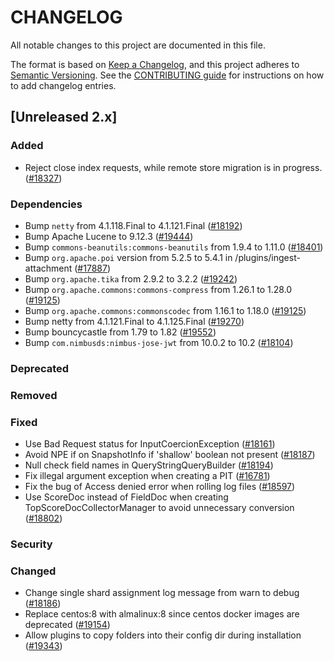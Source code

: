 # CHANGELOG
All notable changes to this project are documented in this file.

The format is based on [Keep a Changelog](https://keepachangelog.com/en/1.0.0/), and this project adheres to [Semantic Versioning](https://semver.org/spec/v2.0.0.html). See the [CONTRIBUTING guide](./CONTRIBUTING.md#Changelog) for instructions on how to add changelog entries.

## [Unreleased 2.x]
### Added
- Reject close index requests, while remote store migration is in progress.([#18327](https://github.com/opensearch-project/OpenSearch/pull/18327))

### Dependencies
- Bump `netty` from 4.1.118.Final to 4.1.121.Final ([#18192](https://github.com/opensearch-project/OpenSearch/pull/18192))
- Bump Apache Lucene to 9.12.3 ([#19444](https://github.com/opensearch-project/OpenSearch/pull/19444))
- Bump `commons-beanutils:commons-beanutils` from 1.9.4 to 1.11.0 ([#18401](https://github.com/opensearch-project/OpenSearch/issues/18401))
- Bump `org.apache.poi` version from 5.2.5 to 5.4.1 in /plugins/ingest-attachment ([#17887](https://github.com/opensearch-project/OpenSearch/pull/17887))
- Bump `org.apache.tika` from 2.9.2 to 3.2.2 ([#19242](https://github.com/opensearch-project/OpenSearch/pull/19242))
- Bump `org.apache.commons:commons-compress` from 1.26.1 to 1.28.0 ([#19125](https://github.com/opensearch-project/OpenSearch/pull/19242))
- Bump `org.apache.commons:commonscodec` from 1.16.1 to 1.18.0 ([#19125](https://github.com/opensearch-project/OpenSearch/pull/19242))
- Bump netty from 4.1.121.Final to 4.1.125.Final ([#19270](https://github.com/opensearch-project/OpenSearch/pull/19270))
- Bump bouncycastle from 1.79 to 1.82 ([#19552](https://github.com/opensearch-project/OpenSearch/pull/19552))
- Bump `com.nimbusds:nimbus-jose-jwt` from 10.0.2 to 10.2 ([#18104](https://github.com/opensearch-project/OpenSearch/pull/18104))

### Deprecated

### Removed

### Fixed
- Use Bad Request status for InputCoercionException ([#18161](https://github.com/opensearch-project/OpenSearch/pull/18161))
- Avoid NPE if on SnapshotInfo if 'shallow' boolean not present ([#18187](https://github.com/opensearch-project/OpenSearch/issues/18187))
- Null check field names in QueryStringQueryBuilder ([#18194](https://github.com/opensearch-project/OpenSearch/pull/18194))
- Fix illegal argument exception when creating a PIT ([#16781](https://github.com/opensearch-project/OpenSearch/pull/16781))
- Fix the bug of Access denied error when rolling log files ([#18597](https://github.com/opensearch-project/OpenSearch/pull/18597))
- Use ScoreDoc instead of FieldDoc when creating TopScoreDocCollectorManager to avoid unnecessary conversion ([#18802](https://github.com/opensearch-project/OpenSearch/pull/18802))

### Security

### Changed

- Change single shard assignment log message from warn to debug ([#18186](https://github.com/opensearch-project/OpenSearch/pull/18186))
- Replace centos:8 with almalinux:8 since centos docker images are deprecated ([#19154](https://github.com/opensearch-project/OpenSearch/pull/19154))
- Allow plugins to copy folders into their config dir during installation ([#19343](https://github.com/opensearch-project/OpenSearch/pull/19343))

[Unreleased 2.19.x]: https://github.com/opensearch-project/OpenSearch/compare/fd9a9d90df25bea1af2c6a85039692e815b894f5...2.19
